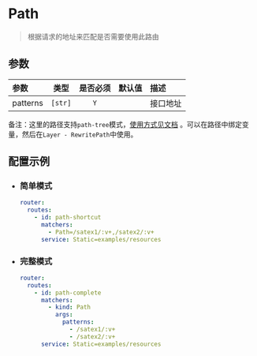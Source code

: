 # Path

> 根据请求的地址来匹配是否需要使用此路由

## 参数

| 参数       | 类型      | 是否必须 | 默认值 | 描述   |
|:---------|---------|:----:|:---:|:-----|
| patterns | `[str]` | `Y`  |     | 接口地址 |

备注：这里的路径支持`path-tree`模式，[使用方式见文档](https://github.com/viz-rs/path-tree/blob/main/README.md)
。可以在路径中绑定变量，然后在`Layer - RewritePath`中使用。

## 配置示例

- ### 简单模式

    ```yaml
    router:
      routes:
        - id: path-shortcut
          matchers:
            - Path=/satex1/:v+,/satex2/:v+
          service: Static=examples/resources
    ```

- ### 完整模式

    ```yaml
    router:
      routes:
        - id: path-complete
          matchers:
            - kind: Path
              args:
                patterns:
                  - /satex1/:v+
                  - /satex2/:v+
          service: Static=examples/resources
    ```